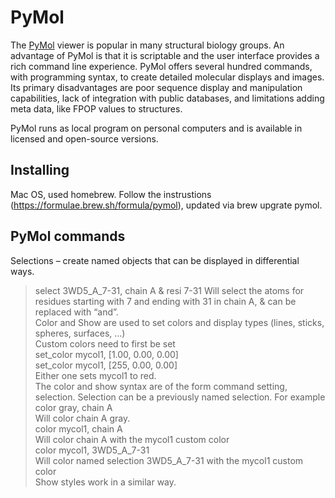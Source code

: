 # PyMol
The [PyMol](https://pymol.org) viewer is popular in many structural biology groups. An advantage of PyMol is that it is scriptable and the user interface provides a rich command line experience. PyMol offers several hundred commands, with programming syntax, to create detailed molecular displays and images. Its primary disadvantages are poor sequence display and manipulation capabilities, lack of integration with public databases, and limitations adding meta data, like FPOP values to structures.  

PyMol runs as local program on personal computers and is available in licensed and open-source versions.

## Installing
Mac OS, used homebrew. Follow the instrustions (https://formulae.brew.sh/formula/pymol), updated via brew upgrate pymol. 

## PyMol commands
Selections – create named objects that can be displayed in differential ways.  
>select 3WD5_A_7-31, chain A & resi 7-31 
Will select the atoms for residues starting with 7 and ending with 31 in chain A, & can be replaced with “and”.  
Color and Show are used to set colors and display types (lines, sticks, spheres, surfaces, …)  
Custom colors need to first be set   
>set_color mycol1, [1.00, 0.00, 0.00]   
>set_color mycol1, [255, 0.00, 0.00]  
Either one sets mycol1 to red.  
The color and show syntax are of the form command setting, selection. Selection can be a previously named selection. For example  
>color gray, chain A  
Will color chain A gray.   
>color mycol1, chain A  
Will color chain A with the mycol1 custom color  
>color mycol1, 3WD5_A_7-31  
Will color named selection 3WD5_A_7-31 with the mycol1 custom color  
Show styles work in a similar way.   
